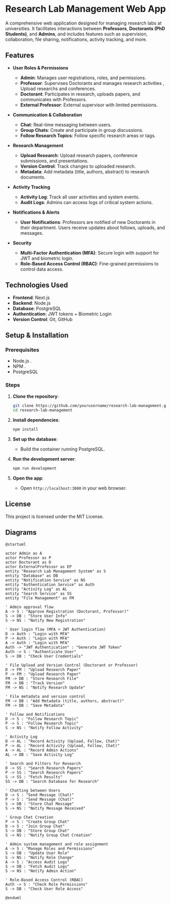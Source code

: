 # Research Lab Management Web App

A comprehensive web application designed for managing research labs at universities. It facilitates interactions between **Professors**, **Doctorants (PhD Students)**, and **Admins**, and includes features such as supervision, collaboration, file sharing, notifications, activity tracking, and more.

## Features

- **User Roles & Permissions**
  - **Admin**: Manages user registrations, roles, and permissions.
  - **Professor**: Supervises Doctorants and manages research activities , Upload researchs and conferences.
  - **Doctorant**: Participates in research, uploads papers, and communicates with Professors.
  - **External Professor**: External supervisor with limited permissions.

- **Communication & Collaboration**
  - **Chat**: Real-time messaging between users.
  - **Group Chats**: Create and participate in group discussions.
  - **Follow Research Topics**: Follow specific research areas or tags.

- **Research Management**
  - **Upload Research**: Upload research papers, conference submissions, and presentations.
  - **Version Control**: Track changes to uploaded research.
  - **Metadata**: Add metadata (title, authors, abstract) to research documents.

- **Activity Tracking**
  - **Activity Log**: Track all user activities and system events.
  - **Audit Logs**: Admins can access logs of critical system actions.

- **Notifications & Alerts**
  - **User Notifications**: Professors are notified of new Doctorants in their department. Users receive updates about follows, uploads, and messages.

- **Security**
  - **Multi-Factor Authentication (MFA)**: Secure login with support for JWT and biometric login.
  - **Role-Based Access Control (RBAC)**: Fine-grained permissions to control data access.

## Technologies Used

- **Frontend**: Next.js
- **Backend**: Node.js 
- **Database**: PostgreSQL 
- **Authentication**: JWT tokens + Biometric Login
- **Version Control**: Git, GitHub

## Setup & Installation

### Prerequisites

- Node.js .
- NPM .
- PostgreSQL 

### Steps

1. **Clone the repository**:

    ```bash
    git clone https://github.com/yourusername/research-lab-management.git
    cd research-lab-management
    ```

2. **Install dependencies**:

    ```bash
    npm install
    ```

3. **Set up the database**:
   - Build the container running PostgreSQL.
   
4. **Run the development server**:

    ```bash
    npm run development
    ```

5. **Open the app**:
   - Open `http://localhost:3000` in your web browser.

## License

This project is licensed under the MIT License.

## Diagrams 

```mermaid
@startuml

actor Admin as A
actor Professor as P
actor Doctorant as D
actor ExternalProfessor as EP
entity "Research Lab Management System" as S
entity "Database" as DB
entity "Notification Service" as NS
entity "Authentication Service" as Auth
entity "Activity Log" as AL
entity "Search Service" as SS
entity "File Management" as FM

' Admin approval flow
A -> S : "Approve Registration (Doctorant, Professor)"
S -> DB : "Store User Info"
S -> NS : "Notify New Registration"

' User login flow (MFA + JWT Authentication)
D -> Auth : "Login with MFA"
P -> Auth : "Login with MFA"
A -> Auth : "Login with MFA"
Auth -> "JWT Authentication" : "Generate JWT Token"
Auth -> S : "Authenticate User"
S -> DB : "Check User Credentials"

' File Upload and Version Control (Doctorant or Professor)
D -> FM : "Upload Research Paper"
P -> FM : "Upload Research Paper"
FM -> DB : "Store Research File"
FM -> DB : "Track Version"
FM -> NS : "Notify Research Update"

' File metadata and version control
FM -> DB : "Add Metadata (title, authors, abstract)"
FM -> DB : "Save Metadata"

' Follow and Notifications
D -> S : "Follow Research Topic"
P -> S : "Follow Research Topic"
S -> NS : "Notify Follow Activity"

' Activity Log
D -> AL : "Record Activity (Upload, Follow, Chat)"
P -> AL : "Record Activity (Upload, Follow, Chat)"
A -> AL : "Record Admin Actions"
AL -> DB : "Save Activity Log"

' Search and Filters for Research
D -> SS : "Search Research Papers"
P -> SS : "Search Research Papers"
S -> SS : "Fetch Results"
SS -> DB : "Search Database for Research"

' Chatting between Users
D -> S : "Send Message (Chat)"
P -> S : "Send Message (Chat)"
S -> DB : "Store Chat Message"
S -> NS : "Notify Message Received"

' Group Chat Creation
P -> S : "Create Group Chat"
D -> S : "Join Group Chat"
S -> DB : "Store Group Chat"
S -> NS : "Notify Group Chat Creation"

' Admin system management and role assignment
A -> S : "Manage Roles and Permissions"
S -> DB : "Update User Role"
S -> NS : "Notify Role Change"
A -> S : "Access Audit Logs"
S -> DB : "Fetch Audit Logs"
S -> NS : "Notify Admin Action"

' Role-Based Access Control (RBAC)
Auth -> S : "Check Role Permissions"
S -> DB : "Check User Role Access"

@enduml

```
```
```
